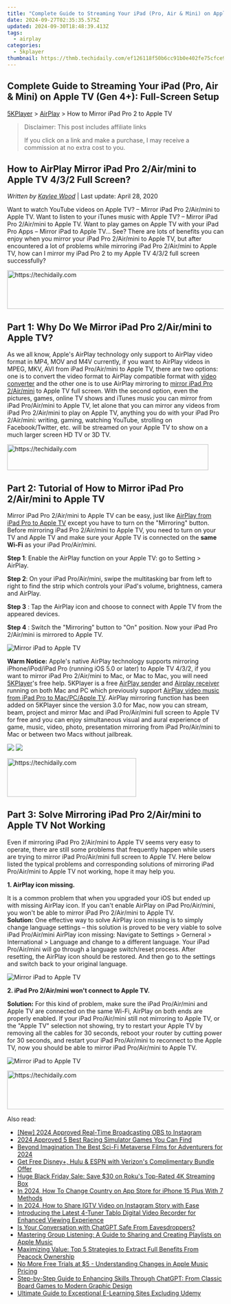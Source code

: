 ```yaml
---
title: "Complete Guide to Streaming Your iPad (Pro, Air & Mini) on Apple TV (Gen 4+): Full-Screen Setup"
date: 2024-09-27T02:35:35.575Z
updated: 2024-09-30T18:48:39.413Z
tags:
  - airplay
categories:
  - 5kplayer
thumbnail: https://thmb.techidaily.com/ef126118f50b6cc91b0e402fe75cfce958a6a6e6b161357abe8bae35407eca1c.jpg
---
```


## Complete Guide to Streaming Your iPad (Pro, Air & Mini) on Apple TV (Gen 4+): Full-Screen Setup

[5KPlayer](https://tools.techidaily.com/5kplayer/products/) \> [AirPlay](https://tools.techidaily.com/5kplayer/airplay/) \> How to Mirror iPad Pro 2 to Apple TV

>  Disclaimer: This post includes affiliate links
>
>  If you click on a link and make a purchase, I may receive a commission at no extra cost to you.
>

## How to AirPlay Mirror iPad Pro 2/Air/mini to Apple TV 4/3/2 Full Screen?

 _Written by [Kaylee Wood](https://www.quora.com/profile/Amanda-Hu-21)_ | Last update: April 28, 2020

Want to watch YouTube videos on Apple TV? – Mirror iPad Pro 2/Air/mini to Apple TV. Want to listen to your iTunes music with Apple TV? – Mirror iPad Pro 2/Air/mini to Apple TV. Want to play games on Apple TV with your iPad Pro Apps – Mirror iPad to Apple TV… See? There are lots of benefits you can enjoy when you mirror your iPad Pro 2/Air/mini to Apple TV, but after encountered a lot of problems while mirroring iPad Pro 2/Air/mini to Apple TV, how can I mirror my iPad Pro 2 to my Apple TV 4/3/2 full screen successfully? 

<!-- affiliate ads begin -->
<a href="https://appsumo.8odi.net/c/5597632/2037355/7443" target="_top" id="2037355">
  <img src="//a.impactradius-go.com/display-ad/7443-2037355" border="0" alt="https://techidaily.com" width="728" height="90"/>
</a>
<img height="0" width="0" src="https://appsumo.8odi.net/i/5597632/2037355/7443" style="position:absolute;visibility:hidden;" border="0" />
<!-- affiliate ads end -->

## Part 1: Why Do We Mirror iPad Pro 2/Air/mini to Apple TV?

As we all know, Apple's AirPlay technology only support to AirPlay video format in MP4, MOV and M4V currently, if you want to AirPlay videos in MPEG, MKV, AVI from iPad Pro/Air/mini to Apple TV, there are two options: one is to convert the video format to AirPlay compatible format with [video converter](https://tools.techidaily.com/5kplayer/products/) and the other one is to use AirPlay mirroring to [mirror iPad Pro 2/Air/mini](https://tools.techidaily.com/5kplayer/airplay/) to Apple TV full screen. With the second option, even the pictures, games, online TV shows and iTunes music you can mirror from iPad Pro/Air/mini to Apple TV, let alone that you can mirror any videos from iPad Pro 2/Air/mini to play on Apple TV, anything you do with your iPad Pro 2/Air/mini: writing, gaming, watching YouTube, strolling on Facebook/Twitter, etc. will be streamed on your Apple TV to show on a much larger screen HD TV or 3D TV. 

<!-- affiliate ads begin -->
<a href="https://bluettius.sjv.io/c/5597632/2139118/17108" target="_top" id="2139118">
  <img src="//a.impactradius-go.com/display-ad/17108-2139118" border="0" alt="https://techidaily.com" width="468" height="60"/>
</a>
<img height="0" width="0" src="https://bluettius.sjv.io/i/5597632/2139118/17108" style="position:absolute;visibility:hidden;" border="0" />
<!-- affiliate ads end -->

## Part 2: Tutorial of How to Mirror iPad Pro 2/Air/mini to Apple TV

Mirror iPad Pro 2/Air/mini to Apple TV can be easy, just like [AirPlay from iPad Pro to Apple TV](https://tools.techidaily.com/5kplayer/airplay/) except you have to turn on the "Mirroring" button. Before mirroring iPad Pro 2/Air/mini to Apple TV, you need to turn on your TV and Apple TV and make sure your Apple TV is connected on the **same Wi-Fi** as your iPad Pro/Air/mini. 

**Step 1**: Enable the AirPlay function on your Apple TV: go to Setting > AirPlay. 

**Step 2**: On your iPad Pro/Air/mini, swipe the multitasking bar from left to right to find the strip which controls your iPad's volume, brightness, camera and AirPlay. 

**Step 3** : Tap the AirPlay icon and choose to connect with Apple TV from the appeared devices. 

**Step 4** : Switch the "Mirroring" button to "On" position. Now your iPad Pro 2/Air/mini is mirrored to Apple TV. 

![Mirror iPad to Apple TV](https://www.5kplayer.com/airplay/img/5k-stream-movies-ipad-yxt-032001.jpg) 

**Warm Notice:** Apple's native AirPlay technology supports mirroring iPhone/iPod/iPad Pro (running iOS 5.0 or later) to Apple TV 4/3/2, if you want to mirror iPad Pro 2/Air/mini to Mac, or Mac to Mac, you will need [5KPlayer](https://tools.techidaily.com/5kplayer/products/)'s free help. 5KPlayer is a free [AirPlay sender](https://tools.techidaily.com/5kplayer/airplay/) and [Airplay receiver](https://tools.techidaily.com/5kplayer/airplay/) running on both Mac and PC which previously support [AirPlay video music from iPad Pro to Mac/PC/Apple TV](https://tools.techidaily.com/5kplayer/airplay/). AirPlay mirroring function has been added on 5KPlayer since the version 3.0 for Mac, now you can stream, beam, project and mirror Mac and iPad Pro/Air/mini full screen to Apple TV for free and you can enjoy simultaneous visual and aural experience of game, music, video, photo, presentation mirroring from iPad Pro/Air/mini to Mac or between two Macs without jailbreak. 

[![](https://www.5kplayer.com/airplay/../button/freedownwhitewin.png)](https://tools.techidaily.com/5kplayer/products/) [![](https://www.5kplayer.com/airplay/../button/freedownbackmac.png)](https://tools.techidaily.com/5kplayer/products/) 

<!-- affiliate ads begin -->
<a href="https://aligracehair.sjv.io/c/5597632/2047406/19272" target="_top" id="2047406">
  <img src="//a.impactradius-go.com/display-ad/19272-2047406" border="0" alt="https://techidaily.com" width="300" height="90"/>
</a>
<img height="0" width="0" src="https://aligracehair.sjv.io/i/5597632/2047406/19272" style="position:absolute;visibility:hidden;" border="0" />
<!-- affiliate ads end -->

## Part 3: Solve Mirroring iPad Pro 2/Air/mini to Apple TV Not Working

Even if mirroring iPad Pro 2/Air/mini to Apple TV seems very easy to operate, there are still some problems that frequently happen while users are trying to mirror iPad Pro/Air/mini full screen to Apple TV. Here below listed the typical problems and corresponding solutions of mirroring iPad Pro/Air/mini to Apple TV not working, hope it may help you. 

**1\. AirPlay icon missing.** 

It is a common problem that when you upgraded your iOS but ended up with missing AirPlay icon. If you can't enable AirPlay on iPad Pro/Air/mini, you won't be able to mirror iPad Pro 2/Air/mini to Apple TV.   
**Solution:** One effective way to solve AirPlay icon missing is to simply change language settings – this solution is proved to be very viable to solve iPad Pro/Air/mini AirPlay icon missing: Navigate to Settings > Gerneral > International > Language and change to a different language. Your iPad Pro/Air/mini will go through a language switch/reset process. After resetting, the AirPlay icon should be restored. And then go to the settings and switch back to your original language.

![Mirror iPad to Apple TV](https://www.5kplayer.com/airplay/img/ipad-language-settings.jpg) 

**2\. iPad Pro 2/Air/mini won't connect to Apple TV.** 

**Solution:** For this kind of problem, make sure the iPad Pro/Air/mini and Apple TV are connected on the same Wi-Fi, AirPlay on both ends are properly enabled. If your iPad Pro/Air/mini still not mirroring to Apple TV, or the "Apple TV" selection not showing, try to restart your Apple TV by removing all the cables for 30 seconds, reboot your router by cutting power for 30 seconds, and restart your iPad Pro/Air/mini to reconnect to the Apple TV, now you should be able to mirror iPad Pro/Air/mini to Apple TV. 

![Mirror iPad to Apple TV](https://www.5kplayer.com/airplay/img/ipad-wifi-settings.jpg)

<!-- affiliate ads begin -->
<a href="https://wigfever.sjv.io/c/5597632/2014859/22899" target="_top" id="2014859">
  <img src="//a.impactradius-go.com/display-ad/22899-2014859" border="0" alt="https://techidaily.com" width="728" height="90"/>
</a>
<img height="0" width="0" src="https://wigfever.sjv.io/i/5597632/2014859/22899" style="position:absolute;visibility:hidden;" border="0" />
<!-- affiliate ads end -->

<ins class="adsbygoogle"
     style="display:block"
     data-ad-format="autorelaxed"
     data-ad-client="ca-pub-7571918770474297"
     data-ad-slot="1223367746"></ins>

<ins class="adsbygoogle"
     style="display:block"
     data-ad-client="ca-pub-7571918770474297"
     data-ad-slot="8358498916"
     data-ad-format="auto"
     data-full-width-responsive="true"></ins>

<span class="atpl-alsoreadstyle">Also read:</span>
<div><ul>
<li><a href="https://screen-video-capture.techidaily.com/new-2024-approved-real-time-broadcasting-obs-to-instagram/"><u>[New] 2024 Approved Real-Time Broadcasting OBS to Instagram</u></a></li>
<li><a href="https://screen-capture.techidaily.com/2024-approved-5-best-racing-simulator-games-you-can-find/"><u>2024 Approved 5 Best Racing Simulator Games You Can Find</u></a></li>
<li><a href="https://extra-hints.techidaily.com/beyond-imagination-the-best-sci-fi-metaverse-films-for-adventurers-for-2024/"><u>Beyond Imagination The Best Sci-Fi Metaverse Films for Adventurers for 2024</u></a></li>
<li><a href="https://media-tips.techidaily.com/get-free-disneyplus-hulu-and-espn-with-verizons-complimentary-bundle-offer/"><u>Get Free Disney+, Hulu & ESPN with Verizon's Complimentary Bundle Offer</u></a></li>
<li><a href="https://media-tips.techidaily.com/huge-black-friday-sale-save-30-on-rokus-top-rated-4k-streaming-box/"><u>Huge Black Friday Sale: Save $30 on Roku's Top-Rated 4K Streaming Box</u></a></li>
<li><a href="https://ios-unlock.techidaily.com/in-2024-how-to-change-country-on-app-store-for-iphone-15-plus-with-7-methods-by-drfone-ios/"><u>In 2024, How To Change Country on App Store for iPhone 15 Plus With 7 Methods</u></a></li>
<li><a href="https://instagram-videos.techidaily.com/in-2024-how-to-share-igtv-video-on-instagram-story-with-ease/"><u>In 2024, How to Share IGTV Video on Instagram Story with Ease</u></a></li>
<li><a href="https://media-tips.techidaily.com/introducing-the-latest-4-tuner-tablo-digital-video-recorder-for-enhanced-viewing-experience/"><u>Introducing the Latest 4-Tuner Tablo Digital Video Recorder for Enhanced Viewing Experience</u></a></li>
<li><a href="https://tech-haven.techidaily.com/is-your-conversation-with-chatgpt-safe-from-eavesdroppers/"><u>Is Your Conversation with ChatGPT Safe From Eavesdroppers?</u></a></li>
<li><a href="https://media-tips.techidaily.com/mastering-group-listening-a-guide-to-sharing-and-creating-playlists-on-apple-music/"><u>Mastering Group Listening: A Guide to Sharing and Creating Playlists on Apple Music</u></a></li>
<li><a href="https://media-tips.techidaily.com/maximizing-value-top-5-strategies-to-extract-full-benefits-from-peacock-ownership/"><u>Maximizing Value: Top 5 Strategies to Extract Full Benefits From Peacock Ownership</u></a></li>
<li><a href="https://media-tips.techidaily.com/no-more-free-trials-at-5-understanding-changes-in-apple-music-pricing/"><u>No More Free Trials at $5 - Understanding Changes in Apple Music Pricing</u></a></li>
<li><a href="https://tech-hub.techidaily.com/step-by-step-guide-to-enhancing-skills-through-chatgpt-from-classic-board-games-to-modern-graphic-design/"><u>Step-by-Step Guide to Enhancing Skills Through ChatGPT: From Classic Board Games to Modern Graphic Design</u></a></li>
<li><a href="https://screen-video-capture.techidaily.com/ultimate-guide-to-exceptional-e-learning-sites-excluding-udemy/"><u>Ultimate Guide to Exceptional E-Learning Sites Excluding Udemy</u></a></li>
</ul></div>

